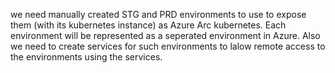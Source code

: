 we need manually created STG and PRD environments to use to expose them (with its kubernetes instance) as Azure Arc kubernetes. Each environment will be represented as a seperated environment in Azure.
Also we need to create services for such environments to lalow remote access to the environments using the services.